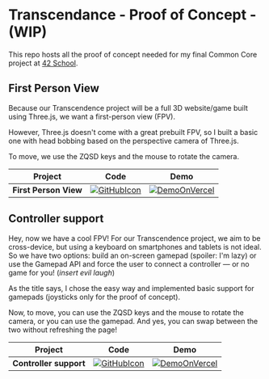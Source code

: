 <!------------------[DEFINE AREA]------------------>

[GitHubIcon]: https://img.shields.io/badge/-Code-181717?style=for-the-badge&logo=github&logoColor=white
[DemoOnVercel]: https://img.shields.io/badge/-Demo%20on%20Vercel-000000?style=for-the-badge&logo=vercel&logoColor=white

[FpvViewCode]: https://github.com/XeuWayy/Transcendance-Proof_of_concept/tree/main/First%20person%20view/src
[FpvDemo]: https://first-person-view.vercel.app

[ControllerViewCode]: https://github.com/XeuWayy/Transcendance-Proof_of_concept/tree/main/Controller%20support/src
[ControllerDemo]: https://controller-support.vercel.app

<!------------------[README AREA]------------------>

# Transcendance - Proof of Concept - (WIP)

This repo hosts all the proof of concept needed for my final Common Core project at [42 School](https://42.fr/).

## First Person View

Because our Transcendence project will be a full 3D website/game built using Three.js, we want a first-person view (FPV).

However, Three.js doesn't come with a great prebuilt FPV, so I built a basic one with head bobbing based on the perspective camera of Three.js.

To move, we use the ZQSD keys and the mouse to rotate the camera.


| Project               | Code                         | Demo                       |
|-----------------------|------------------------------|----------------------------|
| **First Person View** | [![GitHubIcon]][FpvViewCode] | [![DemoOnVercel]][FpvDemo] |

## Controller support

Hey, now we have a cool FPV! For our Transcendence project, we aim to be cross-device, but using a keyboard on smartphones and tablets is not ideal. So we have two options: build an on-screen gamepad (spoiler: I'm lazy) or use the Gamepad API and force the user to connect a controller — or no game for you! (_insert evil laugh_)

As the title says, I chose the easy way and implemented basic support for gamepads (joysticks only for the proof of concept).

Now, to move, you can use the ZQSD keys and the mouse to rotate the camera, or you can use the gamepad. And yes, you can swap between the two without refreshing the page!

| Project                 | Code                                | Demo                              |
|-------------------------|-------------------------------------|-----------------------------------|
| **Controller support**  | [![GitHubIcon]][ControllerViewCode] | [![DemoOnVercel]][ControllerDemo] |
